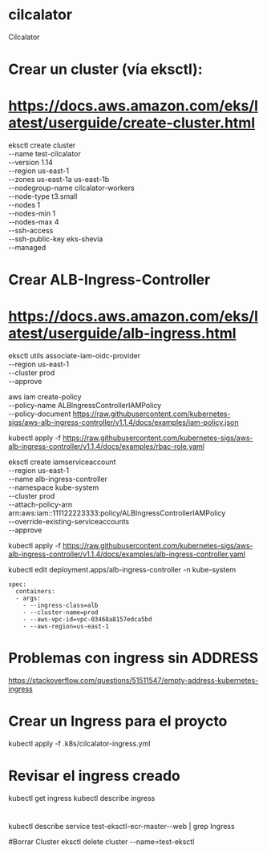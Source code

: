 # cilcalator
Cilcalator

# Crear un cluster (vía eksctl):
# https://docs.aws.amazon.com/eks/latest/userguide/create-cluster.html

eksctl create cluster \
--name test-cilcalator \
--version 1.14 \
--region us-east-1 \
--zones us-east-1a us-east-1b \
--nodegroup-name cilcalator-workers \
--node-type t3.small \
--nodes 1 \
--nodes-min 1 \
--nodes-max 4 \
--ssh-access \
--ssh-public-key eks-shevia \
--managed

# Crear ALB-Ingress-Controller
# https://docs.aws.amazon.com/eks/latest/userguide/alb-ingress.html

eksctl utils associate-iam-oidc-provider \
    --region us-east-1 \
    --cluster prod \
    --approve

aws iam create-policy \
    --policy-name ALBIngressControllerIAMPolicy \
    --policy-document https://raw.githubusercontent.com/kubernetes-sigs/aws-alb-ingress-controller/v1.1.4/docs/examples/iam-policy.json

kubectl apply -f https://raw.githubusercontent.com/kubernetes-sigs/aws-alb-ingress-controller/v1.1.4/docs/examples/rbac-role.yaml

eksctl create iamserviceaccount \
    --region us-east-1 \
    --name alb-ingress-controller \
    --namespace kube-system \
    --cluster prod \
    --attach-policy-arn arn:aws:iam::111122223333:policy/ALBIngressControllerIAMPolicy \
    --override-existing-serviceaccounts \
    --approve

kubectl apply -f https://raw.githubusercontent.com/kubernetes-sigs/aws-alb-ingress-controller/v1.1.4/docs/examples/alb-ingress-controller.yaml

kubectl edit deployment.apps/alb-ingress-controller -n kube-system

    spec:
      containers:
      - args:
        - --ingress-class=alb
        - --cluster-name=prod
        - --aws-vpc-id=vpc-03468a8157edca5bd
        - --aws-region=us-east-1

# Problemas con ingress sin ADDRESS
https://stackoverflow.com/questions/51511547/empty-address-kubernetes-ingress

# Crear un Ingress para el proycto
kubectl apply -f .k8s/cilcalator-ingress.yml

# Revisar el ingress creado
kubectl get ingress
kubectl describe ingress

#
kubectl describe service test-eksctl-ecr-master--web | grep Ingress


#Borrar Cluster
eksctl delete cluster --name=test-eksctl
